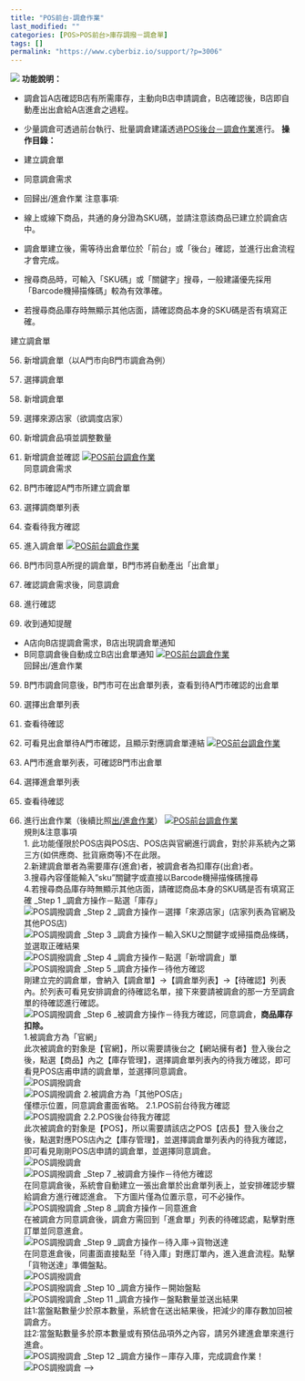 ```yaml
---
title: "POS前台-調倉作業"
last_modified: ""
categories: [POS>POS前台>庫存調撥－調倉單]
tags: []
permalink: "https://www.cyberbiz.io/support/?p=3006"
---
```


![](https://www.cyberbiz.io/support/wp-content/uploads/企業版.png) **功能說明：**  

* 調倉旨A店確認B店有所需庫存，主動向B店申請調倉，B店確認後，B店即自動產出出倉給A店進倉之過程。
* 少量調倉可透過前台執行、批量調倉建議透過[POS後台－調倉作業](https://www.cyberbiz.io/support/?p=4825)進行。
**操作目錄：**

* 建立調倉單
* 同意調倉需求
* 回歸出/進倉作業
注意事項:  

* 線上或線下商品，共通的身分證為SKU碼，並請注意該商品已建立於調倉店中。  

* 調倉單建立後，需等待出倉單位於「前台」或「後台」確認，並進行出倉流程才會完成。
* 搜尋商品時，可輸入「SKU碼」或「關鍵字」搜尋，一般建議優先採用「Barcode機掃描條碼」較為有效準確。
* 若搜尋商品庫存時無顯示其他店面，請確認商品本身的SKU碼是否有填寫正確。

建立調倉單

56. 新增調倉單（以A門市向B門市調倉為例）
1. 選擇調倉單
2. 新增調倉單
3. 選擇來源店家（欲調度店家）
4. 新增調倉品項並調整數量
5. 新增調倉並確認
[![POS前台調倉作業](https://www.cyberbiz.io/support/wp-content/uploads/POS前台調倉作業1.png)](https://www.cyberbiz.io/support/wp-content/uploads/POS前台調倉作業1.png)  
同意調倉需求

57. B門市確認A門市所建立調倉單
1. 選擇調商單列表
2. 查看待我方確認
3. 進入調倉單
[![POS前台調倉作業](https://www.cyberbiz.io/support/wp-content/uploads/POS前台調倉作業2.png)](https://www.cyberbiz.io/support/wp-content/uploads/POS前台調倉作業2.png)  

58. B門市同意A所提的調倉單，B門市將自動產出「出倉單」
1. 確認調倉需求後，同意調倉
2. 進行確認
3. 收到通知提醒
* A店向B店提調倉需求，B店出現調倉單通知 
* B同意調倉後自動成立B店出倉單通知
[![POS前台調倉作業](https://www.cyberbiz.io/support/wp-content/uploads/POS前台調倉作業3.png)](https://www.cyberbiz.io/support/wp-content/uploads/POS前台調倉作業3.png)  
回歸出/進倉作業

59. B門市調倉同意後，B門市可在出倉單列表，查看到待A門市確認的出倉單
1. 選擇出倉單列表
2. 查看待確認
3. 可看見出倉單待A門市確認，且顯示對應調倉單連結
[![POS前台調倉作業](https://www.cyberbiz.io/support/wp-content/uploads/POS前台調倉作業4.png)](https://www.cyberbiz.io/support/wp-content/uploads/POS前台調倉作業4.png)  

60. A門市進倉單列表，可確認B門市出倉單
1. 選擇進倉單列表
2. 查看待確認
3. 進行出倉作業（後續比照[出/進倉作業](https://www.cyberbiz.io/support/?p=2962#b)）
[![POS前台調倉作業](https://www.cyberbiz.io/support/wp-content/uploads/POS前台調倉作業5.png)](https://www.cyberbiz.io/support/wp-content/uploads/POS前台調倉作業5.png)  
規則&注意事項  
1\. 此功能僅限於POS店與POS店、POS店與官網進行調倉，對於非系統內之第三方(如供應商、批貨廠商等)不在此限。  
2.新建調倉單者為需要庫存(進倉)者，被調倉者為扣庫存(出倉)者。  
3.搜尋內容僅能輸入”sku”關鍵字或直接以Barcode機掃描條碼搜尋  
4.若搜尋商品庫存時無顯示其他店面，請確認商品本身的SKU碼是否有填寫正確 _Step 1  _調倉方操作－點選「庫存」  
![POS調撥調倉](https://www.cyberbiz.co/support/wp-content/uploads/2019/05/Adjust1.png) _Step 2  _調倉方操作－選擇「來源店家」(店家列表為官網及其他POS店)  
![POS調撥調倉](https://www.cyberbiz.co/support/wp-content/uploads/2019/05/Adjust2.png) _Step 3  _調倉方操作－輸入SKU之關鍵字或掃描商品條碼，並選取正確結果  
![POS調撥調倉](https://www.cyberbiz.co/support/wp-content/uploads/2019/05/Adjust3.png) _Step 4  _調倉方操作－點選「新增調倉」單  
![POS調撥調倉](https://www.cyberbiz.co/support/wp-content/uploads/2019/05/Adjust4.png) _Step 5  _調倉方操作－待他方確認  
剛建立完的調倉單，會納入【調倉單】→【調倉單列表】→【待確認】列表內。於列表可看見安排調倉的待確認名單，接下來要請被調倉的那一方至調倉單的待確認進行確認。  
![POS調撥調倉](https://www.cyberbiz.co/support/wp-content/uploads/2019/05/Adjust5.png) _Step 6  _被調倉方操作－待我方確認，同意調倉，**商品庫存扣除。**  
1.被調倉方為「官網」  
此次被調倉的對象是【官網】，所以需要請後台之【網站擁有者】登入後台之後，點選【商品】內之【庫存管理】，選擇調倉單列表內的待我方確認，即可看見POS店甫申請的調倉單，並選擇同意調倉。  
![POS調撥調倉](https://www.cyberbiz.co/support/wp-content/uploads/2019/05/Adjust6.png)  
![POS調撥調倉](https://www.cyberbiz.co/support/wp-content/uploads/2019/05/Adjust7.png) 2.被調倉方為「其他POS店」  
僅標示位置，同意調倉畫面省略。 2.1.POS前台待我方確認  
![POS調撥調倉](https://www.cyberbiz.co/support/wp-content/uploads/2019/05/Adjust8.png) 2.2.POS後台待我方確認  
此次被調倉的對象是【POS】，所以需要請該店之POS【店長】登入後台之後，點選對應POS店內之【庫存管理】，並選擇調倉單列表內的待我方確認，即可看見剛剛POS店申請的調倉單，並選擇同意調倉。  
![POS調撥調倉](https://www.cyberbiz.co/support/wp-content/uploads/2019/05/Adjust9.png)  
![POS調撥調倉](https://www.cyberbiz.co/support/wp-content/uploads/2019/05/Adjust10.png) _Step 7  _被調倉方操作－待他方確認  
在同意調倉後，系統會自動建立一張出倉單於出倉單列表上，並安排確認步驟給調倉方進行確認進倉。 下方圖片僅為位置示意，可不必操作。  
![POS調撥調倉](https://www.cyberbiz.co/support/wp-content/uploads/2019/05/Adjust11.png) _Step 8  _調倉方操作－同意進倉  
在被調倉方同意調倉後，調倉方需回到「進倉單」列表的待確認處，點擊對應訂單並同意進倉。  
![POS調撥調倉](https://www.cyberbiz.co/support/wp-content/uploads/2019/05/Adjust12.png) _Step 9  _調倉方操作－待入庫→貨物送達  
在同意進倉後，同畫面直接點至「待入庫」對應訂單內，進入進倉流程。點擊「貨物送達」準備盤點。  
![POS調撥調倉](https://www.cyberbiz.co/support/wp-content/uploads/2019/05/Adjust13.png)  
![POS調撥調倉](https://www.cyberbiz.co/support/wp-content/uploads/2019/05/Adjust14.png) _Step 10  _調倉方操作－開始盤點  
![POS調撥調倉](https://www.cyberbiz.co/support/wp-content/uploads/2019/05/Adjust15.png) _Step 11  _調倉方操作－盤點數量並送出結果  
註1:當盤點數量少於原本數量，系統會在送出結果後，把減少的庫存數加回被調倉方。  
註2:當盤點數量多於原本數量或有預估品項外之內容，請另外建進倉單來進行進倉。  
![POS調撥調倉](https://www.cyberbiz.co/support/wp-content/uploads/2019/05/Adjust16.png) _Step 12  _調倉方操作－庫存入庫，完成調倉作業！  
![POS調撥調倉](https://www.cyberbiz.co/support/wp-content/uploads/2019/05/Adjust17.png) \-->

